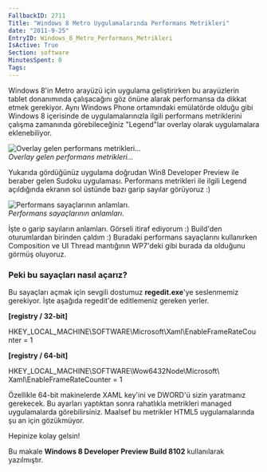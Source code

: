 ```yaml
---
FallbackID: 2711
Title: "Windows 8 Metro Uygulamalarında Performans Metrikleri"
date: "2011-9-25"
EntryID: Windows_8_Metro_Performans_Metrikleri
IsActive: True
Section: software
MinutesSpent: 0
Tags: 
---
```

Windows 8'in Metro arayüzü için uygulama geliştirirken bu arayüzlerin
tablet donanımında çalışacağını göz önüne alarak performansa da dikkat
etmek gerekiyor. Aynı Windows Phone ortamındaki emülatörde olduğu gibi
Windows 8 içerisinde de uygulamalarınızla ilgili performans metriklerini
çalışma zamanında görebileceğiniz "Legend"lar overlay olarak
uygulamalara eklenebiliyor.

![Overlay gelen performans
metrikleri...](media/Windows_8_Metro_Performans_Metrikleri/metro_perf.jpg)\
*Overlay gelen performans metrikleri...*

Yukarıda gördüğünüz uygulama doğrudan Win8 Developer Preview ile beraber
gelen Sudoku uygulaması. Performans metrikleri ile ilgili Legend
açıldığında ekranın sol üstünde bazı garip sayılar görüyoruz :)

![Performans sayaçlarının
anlamları.](media/Windows_8_Metro_Performans_Metrikleri/metro_perf2.png)\
*Performans sayaçlarının anlamları.*

İşte o garip sayıların anlamları. Görseli itiraf ediyorum :) Build'den
oturumlardan birinden çaldım :) Buradaki performans sayaçlarını
kullanırken Composition ve UI Thread mantığının WP7'deki gibi burada da
olduğunu görmüş oluyoruz.

### Peki bu sayaçları nasıl açarız?

Bu sayaçları açmak için sevgili dostumuz **regedit.exe**'ye seslenmemiz
gerekiyor. İşte aşağıda regedit'de editlemeniz gereken yerler.

**[registry / 32-bit]**

HKEY\_LOCAL\_MACHINE\\SOFTWARE\\Microsoft\\Xaml\\EnableFrameRateCounter
= 1

**[registry / 64-bit]**

HKEY\_LOCAL\_MACHINE\\SOFTWARE\\Wow6432Node\\Microsoft\\\
Xaml\\EnableFrameRateCounter = 1

Özellikle 64-bit makinelerde XAML key'ini ve DWORD'ü sizin yaratmanız
gerekecek. Bu ayarları yaptıktan sonra rahatlıkla metrikleri managed
uygulamalarda görebilirsiniz. Maalsef bu metrikler HTML5 uygulamalarında
şu an için gözükmüyor.

Hepinize kolay gelsin!

Bu makale **Windows 8 Developer Preview Build 8102** kullanılarak
yazılmıştır.


